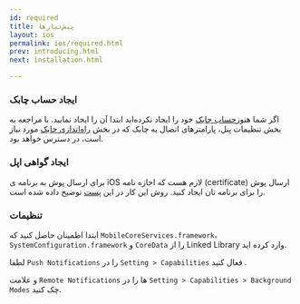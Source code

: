 ```yaml
---
id: required
title: پیش‌نیازها
layout: ios
permalink: ios/required.html
prev: introducing.html
next: installation.html

---
```


### ایجاد حساب چابک

اگر شما هنوز[حساب چابک](http://chabokpush.com) خود را ایجاد نکرده‌اید ابتدا آن را ایجاد نمایید. با مراجعه به بخش تنظیمات پنل، پارامترهای اتصال به چابک که در بخش [راه‌اندازی چابک](setup.html) مورد نیاز است، در دسترس خواهد بود.

### ایجاد گواهی اپل

برای ارسال پوش به برنامه ی iOS لازم هست که اجازه نامه (certificate) ارسال پوش را برای برنامه تان ایجاد کنید. روش این کار در این [پست](certificate.html)  توضیح داده شده است.

###  تنظیمات

ابتدا اطمینان حاصل کنید که `MobileCoreServices.framework`، `SystemConfiguration.framework` و `CoreData` را از Linked Library   وارد کرده اید.

لطفا `Push Notifications` را در `Setting > Capabilities` فعال کنید .

و علامت `Remote Notifications` ها را در `Setting > Capabilities > Background Modes` چک کنید.

